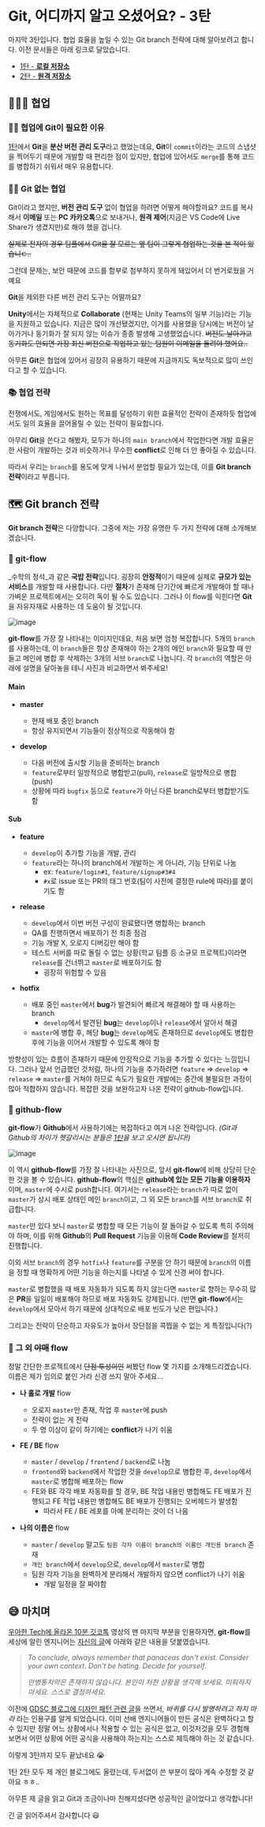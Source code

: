# Git, 어디까지 알고 오셨어요? - 3탄

마지막 3탄입니다. 협업 효율을 높일 수 있는 Git branch 전략에 대해 알아보려고 합니다. 이전 문서들은 아래 링크로 달았습니다.

- [1탄 - **로컬 저장소**](https://github.com/GDSC-University-of-Seoul/2021-fall-frontend/blob/main/11_November/leemir-git-1.md)
- [2탄 - **원격 저장소**](https://github.com/GDSC-University-of-Seoul/2021-fall-frontend/blob/main/12_December/leemir-git-2.md)

## :people_holding_hands: 협업

### :raising_hand_man: 협업에 Git이 필요한 이유

[1탄](https://github.com/GDSC-University-of-Seoul/2021-fall-frontend/blob/main/11_November/leemir-git-1.md)에서 **Git**을 **분산 버전 관리 도구**라고 했었는데요, **Git**이 `commit`이라는 코드의 스냅샷을 찍어두기 때문에 개발할 때 편리한 점이 있지만, 협업에 있어서도 `merge`를 통해 코드를 병합하기 쉬워서 매우 유용합니다.

### :raising_hand_woman: Git 없는 협업

Git이라고 했지만, **버전 관리 도구** 없이 협업을 하려면 어떻게 해야할까요?
코드를 복사해서 **이메일** 또는 **PC 카카오톡**으로 보내거나, **원격 제어**(지금은 VS Code에 Live Share가 생겼지만)로 해야 했을 겁니다.

~~실제로 전자의 경우 팀플에서 Git을 잘 모르는 옆 팀이 그렇게 협업하는 것을 본 적이 있습니ㄷ..~~

그런데 문제는, 보안 때문에 코드를 함부로 첨부하지 못하게 돼있어서 더 번거로웠을 거예요

**Git**을 제외한 다른 버전 관리 도구는 어떨까요?

**Unity**에서는 자체적으로 **Collaborate** (현재는 Unity Teams의 일부 기능)라는 기능을 지원하고 있습니다. 지금은 많이 개선됐겠지만, 이거를 사용했을 당시에는 버전이 날아가거나 동기화가 잘 되지 않는 이슈가 종종 발생해 고생했었습니다. ~~버전도 날아가고 동기화도 안되면 가장 최신 버전으로 작업하고 있는 팀원이 이메일을 돌려야 했어요..~~

아무튼 **Git**은 협업에 있어서 굉장히 유용하기 때문에 지금까지도 독보적으로 많이 쓰인다고 할 수 있습니다.

### :books: 협업 전략

전쟁에서도, 게임에서도 원하는 목표를 달성하기 위한 효율적인 전략이 존재하듯 협업에서도 일의 효율을 끌어올릴 수 있는 전략이 필요합니다.

아무리 **Git**을 쓴다고 해봤자, 모두가 하나의 `main branch`에서 작업한다면 개발 효율은 한 사람이 개발하는 것과 비슷하거나 무수한 **conflict**로 인해 더 안 좋아질 수 있습니다.

따라서 우리는 `branch`를 용도에 맞게 나눠서 분업할 필요가 있는데, 이를 **Git branch 전략**이라고 부릅니다.

## :world_map: Git branch 전략

**Git branch 전략**은 다양합니다. 그중에 저는 가장 유명한 두 가지 전략에 대해 소개해보겠습니다.

### :bowl_with_spoon: git-flow

_수학의 정석_과 같은 **국밥 전략**입니다. 굉장히 **안정적**이기 때문에 실제로 **규모가 있는 서비스**를 개발할 때 사용합니다. 다만 **절차**가 존재해 단기간에 빠르게 개발해야 할 때나 가벼운 프로젝트에서는 오히려 독이 될 수도 있습니다. 그러나 이 flow를 익힌다면 **Git**을 자유자재로 사용하는 데 도움이 될 것입니다.

![image](https://user-images.githubusercontent.com/42960217/152630186-1e73ea60-2eca-4848-9d49-17301c9ea555.png)

**git-flow**를 가장 잘 나타내는 이미지인데요, 처음 보면 엄청 복잡합니다.
5개의 `branch`를 사용하는데, 이 `branch`들은 항상 존재해야 하는 2개의 메인 `branch`와 필요할 때 만들고 메인에 병합 후 삭제하는 3개의 서브 `branch`로 나눕니다. 각 `branch`의 역할은 아래에 설명을 달아놓을 테니 사진과 비교하면서 봐주세요!

#### Main

- **master**
  - 현재 배포 중인 branch
  - 항상 유지되면서 기능들이 정상적으로 작동해야 함

- **develop**
  - 다음 버전에 출시할 기능을 준비하는 branch
  - `feature`로부터 일방적으로 병합받고(pull), `release`로 일방적으로 병합(push)
  - 상황에 따라 `bugfix` 등으로 `feature`가 아닌 다른 branch로부터 병합받기도 함

#### Sub

- **feature**
  - `develop`이 추가할 기능을 개발, 관리
  - `feature`라는 하나의 branch에서 개발하는 게 아니라, 기능 단위로 나눔
    - ex: `feature/login#1`, `feature/signup#3#4`
    - `#x`로 issue 또는 PR의 태그 번호(팀이 사전에 결정한 rule에 따라)를 붙이기도 함

- **release**
  - `develop`에서 이번 버전 구성이 완료됐다면 병합하는 branch
  - QA를 진행하면서 배포하기 전 최종 점검
  - 기능 개발 X, 오로지 디버깅만 해야 함
  - 테스트 서버를 따로 돌릴 수 없는 상황(학교 팀플 등 소규모 프로젝트)이라면 `release`를 건너뛰고 `master`로 배포하기도 함
    - 굉장히 위험할 수 있음

- **hotfix**
  - 배포 중인 `master`에서 **bug**가 발견되어 빠르게 해결해야 할 때 사용하는 branch
    - `develop`에서 발견된 **bug**는 `develop`이나 `release`에서 알아서 해결
  - `master`에 병합 후, 해당 **bug**는 `develop`에도 존재하므로 `develop`에도 병합한 후에 기능을 이어서 개발할 수 있도록 해야 함

방향성이 있는 흐름이 존재하기 때문에 안정적으로 기능을 추가할 수 있다는 느낌입니다. 그러나 앞서 언급했던 것처럼, 하나의 기능을 추가하려면 `feature` => `develop` => `release` => `master`를 거쳐야 하므로 속도가 필요한 개발에는 중간에 불필요한 과정이 많아 적합하지 않습니다. 복잡한 것을 보완하고자 나온 전략이 github-flow입니다.

### :green_salad: github-flow

**git-flow**가 **Github**에서 사용하기에는 복잡하다고 여겨 나온 전략입니다.
_(Git과 Github의 차이가 헷갈리시는 분들은 [1탄](https://github.com/GDSC-University-of-Seoul/2021-fall-frontend/blob/main/11_November/leemir-git-1.md)을 보고 오시면 됩니다!)_

![image](https://user-images.githubusercontent.com/42960217/152631286-ac6381af-f736-4b97-a65d-dd43fc0c82c0.png)

이 역시 **github-flow**를 가장 잘 나타내는 사진으로, 앞서 **git-flow**에 비해 상당히 단순한 것을 볼 수 있습니다. **github-flow**의 핵심은 **github에 있는 모든 기능을 이용하자**이며, `master`에 수시로 push합니다. 여기서는 `release`라는 `branch`가 따로 없이 `master`가 상시 배포 상태인 메인 `branch`이고, 그 외 모든 `branch`를 서브 `branch`로 취급합니다.

`master`만 있다 보니 `master`로 병합할 때 모든 기능이 잘 돌아갈 수 있도록 특히 주의해야 하며, 이를 위해 **Github**의 **Pull Request** 기능을 이용해 **Code Review**를 철저히 진행합니다.

이외 서브 `branch`의 경우 `hotfix`나 `feature`를 구분을 안 하기 때문에 `branch`의 이름을 정할 때 명확하게 어떤 기능을 하는지를 나타낼 수 있게 신경 써야 합니다.

`master`로 병합했을 때 배포 자동화가 되도록 하지 않는다면 `master`로 향하는 무수히 많은 **PR**을 일일이 배포해야 하므로 배포 자동화도 강제됩니다. (반면 **git-flow**에서는 `develop`에서 모아서 하기 때문에 상대적으로 배포 빈도가 낮은 편입니다.)

그리고는 전략이 단순하고 자유도가 높아서 장단점을 콕찝을 수 없는 게 특징입니다(?)

### :rabbit2: 그 외 ~~야매~~ flow

정말 간단한 프로젝트에서 ~~단점 투성이인~~ 써봤던 flow 몇 가지를 소개해드리겠습니다.
이름은 제가 임의로 붙인 거라 신경 쓰지 말아 주세요...

- **나 홀로 개발** flow
  - 오로지 `master`만 존재, 작업 후 `master`에 push
  - 전략이 없는 게 전략
  - 두 명 이상이 같이 하기에는 **conflict**가 나기 쉬움

- **FE / BE** flow
  - `master` / `develop` / `frontend` / `backend`로 나눔
  - `frontend`와 `backend`에서 작업한 것을 `develop`으로 병합한 후, `develop`에서 `master`로 병합해 배포하는 flow
  - FE와 BE 각각 배포 자동화를 할 경우, BE 작업 내용만 병합해도 FE 배포가 진행되고 FE 작업 내용만 병합해도 BE 배포가 진행되는 오버헤드가 발생함
    - 따라서 FE / BE 레포를 아예 분리하는 것이 더 나음

- **나의 이름은** flow
  - `master` / `develop` 말고도 `팀원 각자 이름이 branch의 이름인 개인용 branch` 존재
  - `개인 branch`에서 `develop`으로, `develop`에서 `master`로 병합
  - 팀원 각자 기능을 완벽하게 분리해서 개발하지 않으면 conflict가 나기 쉬움
    - 개발 일정을 잘 짜야함

## :sweat_smile: 마치며

[우아한 Tech에 올라온 10분 깃코톡](https://youtu.be/jeaf8OXYO1g) 영상의 맨 마지막 부분을 인용하자면, **git-flow**를 세상에 알린 엔지니어는 [자신의 글](https://nvie.com/posts/a-successful-git-branching-model/)에 아래와 같은 내용을 덧붙였습니다.

> _To conclude, always remember that panaceas don't exist. Consider your own context. Don't be hating. Decide for yourself._
>
> _만병통치약은 존재하지 않습니다. 본인이 처한 상황을 생각해 보세요. 미워하지 마세요. 스스로 결정하세요._

이전에 [GDSC 블로그에 디자인 패턴 관련 글](https://gdsc-university-of-seoul.github.io/React_Design_Pattern/)을 쓰면서, _바퀴를 다시 발명하려고 하지 마라_ 라는 인용구를 알게 되었습니다. 이미 선배 엔지니어들이 만든 공식은 완벽하다고 할 수 있지만 정말 어느 상황에서나 적용할 수 있는 공식은 없고, 이것저것을 모두 경험해 보면서 어떤 상황에 어떤 공식을 사용해야 하는지는 스스로 체득해야 하는 것 같습니다.

이렇게 3탄까지 모두 끝났네요 :sob:

1탄 2탄 모두 제 개인 블로그에도 올렸는데, 두서없이 쓴 부분이 많아 계속 수정할 것 같아요 ㅎㅎ..

아무튼 제 글을 읽고 Git과 조금이나마 친해지셨다면 성공적인 글이었다고 생각합니다!

긴 글 읽어주셔서 감사합니다 :smiley:
